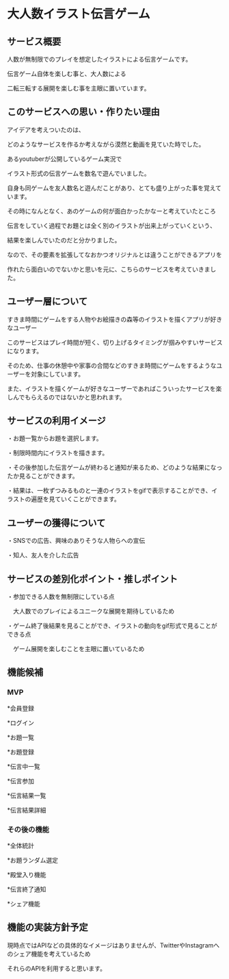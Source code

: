 # 大人数イラスト伝言ゲーム
## サービス概要

人数が無制限でのプレイを想定したイラストによる伝言ゲームです。

伝言ゲーム自体を楽しむ事と、大人数による

二転三転する展開を楽しむ事を主眼に置いています。

## このサービスへの思い・作りたい理由

アイデアを考えついたのは、

どのようなサービスを作るか考えながら漠然と動画を見ていた時でした。

あるyoutuberが公開しているゲーム実況で

イラスト形式の伝言ゲームを数名で遊んでいました。

自身も同ゲームを友人数名と遊んだことがあり、とても盛り上がった事を覚えています。

その時になんとなく、あのゲームの何が面白かったかなーと考えていたところ

伝言をしていく過程でお題とは全く別のイラストが出来上がっていくという、

結果を楽しんでいたのだと分かりました。

なので、その要素を拡張してなおかつオリジナルとは違うことができるアプリを

作れたら面白いのでないかと思いを元に、こちらのサービスを考えていきました。

## ユーザー層について

すきま時間にゲームをする人物やお絵描きの森等のイラストを描くアプリが好きなユーザー


このサービスはプレイ時間が短く、切り上げるタイミングが掴みやすいサービスになります。

そのため、仕事の休憩中や家事の合間などのすきま時間にゲームをするようなユーザーを対象にしています。

また、イラストを描くゲームが好きなユーザーであればこういったサービスを楽しんでもらえるのではないかと思われます。

## サービスの利用イメージ

・お題一覧からお題を選択します。

・制限時間内にイラストを描きます。

・その後参加した伝言ゲームが終わると通知が来るため、どのような結果になったか見ることができます。

・結果は、一枚ずつみるものと一連のイラストをgifで表示することができ、イラストの遍歴を見ていくことができます。

## ユーザーの獲得について

・SNSでの広告、興味のありそうな人物らへの宣伝

・知人、友人を介した広告

## サービスの差別化ポイント・推しポイント

・参加できる人数を無制限にしている点

　大人数でのプレイによるユニークな展開を期待しているため

・ゲーム終了後結果を見ることができ、イラストの動向をgif形式で見ることができる点

　ゲーム展開を楽しむことを主眼に置いているため

## 機能候補

### MVP

*会員登録

*ログイン

*お題一覧

*お題登録

*伝言中一覧

*伝言参加

*伝言結果一覧

*伝言結果詳細

### その後の機能

*全体統計

*お題ランダム選定

*殿堂入り機能

*伝言終了通知

*シェア機能

## 機能の実装方針予定

現時点ではAPIなどの具体的なイメージはありませんが、TwitterやInstagramへのシェア機能を考えているため

それらのAPIを利用すると思います。